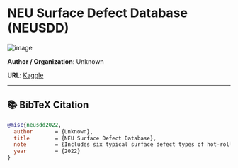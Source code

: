 # NEU Surface Defect Database (NEUSDD)
![image](https://storage.googleapis.com/kaggle-datasets-images/2076968/3448243/2b85c3a8459f32227c5e72582e6bdaf0/dataset-cover.png?t=2022-04-12-09-43-32)

**Author / Organization**: Unknown

**URL**: [Kaggle](https://www.kaggle.com/datasets/rdsunday/neu-urface-defect-database)  

---

## 📚 BibTeX Citation

```bibtex
@misc{neusdd2022,
  author       = {Unknown},
  title        = {NEU Surface Defect Database},
  note         = {Includes six typical surface defect types of hot-rolled steel strips (300 samples each, grayscale), for a total of 1,800 images. Accessed: 2025-08-07. Available at: \url{https://www.kaggle.com/datasets/rdsunday/neu-urface-defect-database}},
  year         = {2022}
}
```
